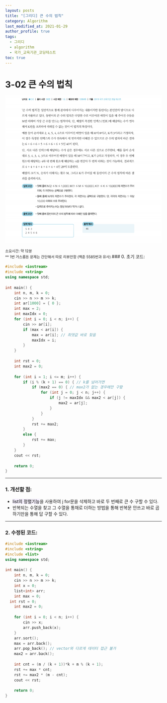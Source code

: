 ```yaml
---
layout: posts
title: "[그리디] 큰 수의 법칙"
category: Algorithm
last_modified_at: 2021-01-29
author_profile: true
tags:
  - 그리디
  - algorithm
  - 국가_교육기관_코딩테스트
toc: true
---
```


# 3-02 큰 수의 법칙

![03-2문제](/assets/image/03-2.PNG)

<small>
소요시간: 약 12분
<br>
** 1번 거스름돈 문제는 간단해서 따로 리뷰안함 (백준 5585번과 유사)
</small>
### 0. 초기 코드:

```c++
#include <iostream>
#include <string>
using namespace std;

int main() {
	int n, m, k = 0;
	cin >> n >> m >> k;
	int ar[1000] = { 0 };
	int max = 2;
	int maxIdx = 0;
	for (int i = 0; i < n; i++) {
		cin >> ar[i];
		if (max < ar[i]) {
			max = ar[i]; // 최댓값 바로 찾음
			maxIdx = i;
		}
	}

	int rst = 0;
	int max2 = 0;

	for (int i = 1; i <= m; i++) {
		if (i % (k + 1) == 0) { // k를 넘어가면
			if (max2 == 0) { // max2가 없는 경우에만 구함
				for (int j = 0; j < n; j++) {
					if (j != maxIdx && max2 < ar[j]) {
						max2 = ar[j];
					}
				}
			}
			rst += max2;
		}
		else {
			rst += max;
		}
	}
	cout << rst;

	return 0;
}
```
-----
### 1. 개선할 점:
  * <mark style='background-color: #f5f0ff'>list의 정렬기능</mark>을 사용하여 j for문을 삭제하고 바로 두 번째로 큰 수 구할 수 있다.
  * 반복되는 수열을 찾고 그 수열을 통채로 더하는 방법을 통해 반복문 안쓰고 바로 곱하기만을 통해 답 구할 수 있다.
-----
### 2. 수정된 코드:

```c++
#include <iostream>
#include <string>
#include <list>
using namespace std;

int main() {
	int n, m, k = 0;
	cin >> n >> m >> k;
	int x = 0;
	list<int> arr;
	int max = 0;
  int rst = 0;
	int max2 = 0;

	for (int i = 0; i < n; i++) {
		cin >> x;
		arr.push_back(x);
	}
	arr.sort();
	max = arr.back();
	arr.pop_back(); // vector와 다르게 데이터 접근 불가
	max2 = arr.back();

	int cnt = (m / (k + 1))*k + m % (k + 1);
	rst += max * cnt;
	rst += max2 * (m - cnt);
	cout << rst;

	return 0;
}
```

